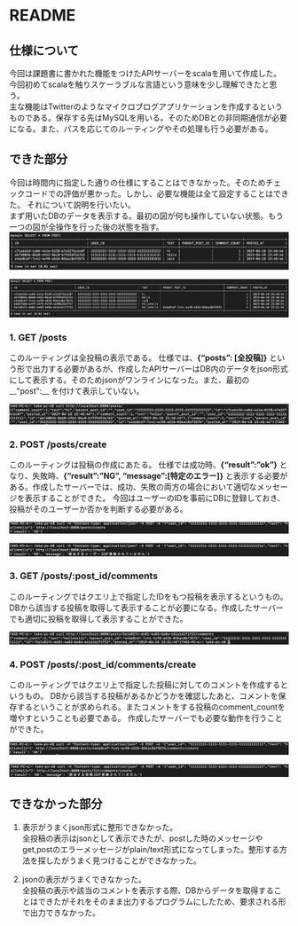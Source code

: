 # README
## 仕様について
今回は課題書に書かれた機能をつけたAPIサーバーをscalaを用いて作成した。今回初めてscalaを触りスケーラブルな言語という意味を少し理解できたと思う。<br>
主な機能はTwitterのようなマイクロブログアプリケーションを作成するというものである。保存する先はMySQLを用いる。そのためDBとの非同期通信が必要になる。また、パスを応じてのルーティングやその処理も行う必要がある。

## できた部分
今回は時間内に指定した通りの仕様にすることはできなかった。そのためチェックコードでの評価が悪かった。しかし、必要な機能は全て設定することはできた。
それについて説明を行いたい。<br>
まず用いたDBのデータを表示する。最初の図が何も操作していない状態。もう一つの図が全操作を行った後の状態を指す。
![DB_1](./pic/mysql_1.png)

![DB_2](./pic/mysql_2.png)
### 1. GET /posts
このルーティングは全投稿の表示である。
仕様では、__{“posts”: [全投稿]}__ という形で出力する必要があるが、作成したAPIサーバーはDB内のデータをjson形式にして表示する。そのためjsonがワンラインになった。また、最初の__"post":__ を付けて表示していない。

![GET](./pic/get_1.png)
### 2. POST /posts/create
このルーティングは投稿の作成にあたる。
仕様では成功時、__{“result”:”ok”}__ となり、失敗時、__{“result”:”NG”, “message”:[特定のエラー]}__ と表示する必要がある。作成したサーバーでは、成功、失敗の両方の場合において適切なメッセージを表示することができた。
今回はユーザーのIDを事前にDBに登録しておき、投稿がそのユーザーか否かを判断する必要がある。

![POST](./pic/post_1.png)

![POST](./pic/post_1_error.png)

### 3. GET /posts/:post_id/comments
このルーティングではクエリ上で指定したIDをもつ投稿を表示するというもの。
DBから該当する投稿を取得して表示することが必要になる。作成したサーバーでも適切に投稿を取得して表示することができた。

![GET](./pic/get_2.png)

### 4. POST /posts/:post_id/comments/create
このルーティングではクエリ上で指定した投稿に対してのコメントを作成するというもの。
DBから該当する投稿があるかどうかを確認したあと、コメントを保存するということが求められる。またコメントをする投稿のcomment_countを増やすということも必要である。
作成したサーバーでも必要な動作を行うことができた。

![POST](./pic/post_2.png)

![POST](./pic/post_2_error.png)

## できなかった部分
1. 表示がうまくjson形式に整形できなかった。<br>
全投稿の表示はjsonとして表示できたが、postした時のメッセージやget,postのエラーメッセージがplain/text形式になってしまった。整形する方法を探したがうまく見つけることができなかった。

2. jsonの表示がうまくできなかった。<br>
全投稿の表示や該当のコメントを表示する際、DBからデータを取得することはできたがそれをそのまま出力するプログラムにしたため、要求される形で出力できなかった。
